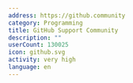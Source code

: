 ```yaml
---
address: https://github.community
category: Programming
title: GitHub Support Community
description: ""
userCount: 130025
icon: github.svg
activity: very high
language: en
---
```

